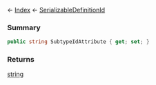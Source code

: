 ← [Index](Api-Index) ← [SerializableDefinitionId](VRage.ObjectBuilders.SerializableDefinitionId)

### Summary

```csharp
public string SubtypeIdAttribute { get; set; }
```

### Returns

[string](System.String)

